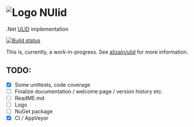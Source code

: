 # ![Logo](https://raw.githubusercontent.com/RobThree/NUlid/master/logo.png) NUlid
.Net [ULID](https://github.com/alizain/ulid/blob/master/README.md) implementation

[![Build status](https://ci.appveyor.com/api/projects/status/y4vvtyfi9qwvjclm?svg=true)](https://ci.appveyor.com/project/RobIII/nulid)

This is, currently, a work-in-progress. See [alizain/ulid](https://github.com/alizain/ulid) for more information.

## TODO:

- [X] Some unittests, code coverage
- [ ] Finalize documentation / welcome page / version history etc.
- [ ] ReadME.md
- [ ] Logo
- [ ] NuGet package
- [X] CI / AppVeyor
